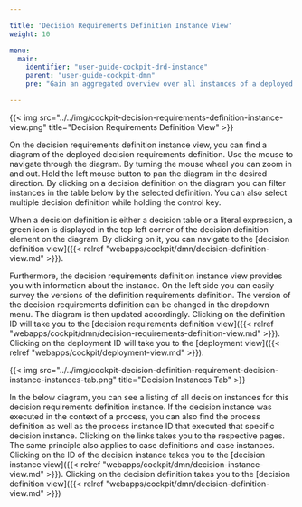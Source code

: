 ```yaml
---

title: 'Decision Requirements Definition Instance View'
weight: 10

menu:
  main:
    identifier: "user-guide-cockpit-drd-instance"
    parent: "user-guide-cockpit-dmn"
    pre: "Gain an aggregated overview over all instances of a deployed decision requirement definition"

---
```


{{< img src="../../img/cockpit-decision-requirements-definition-instance-view.png" title="Decision Requirements Definition View" >}}

On the decision requirements definition instance view, you can find a diagram of the deployed decision requirements definition.
Use the mouse to navigate through the diagram. By turning the mouse wheel you can zoom in and out.
Hold the left mouse button to pan the diagram in the desired direction.
By clicking on a decision definition on the diagram you can filter instances in the table below by the selected definition. 
You can also select multiple decision definition while holding the control key.

When a decision definition is either a decision table or a literal expression, a
green icon is displayed in the top left corner of the decision definition element on the diagram.
By clicking on it, you can navigate to the [decision definition view]({{< relref "webapps/cockpit/dmn/decision-definition-view.md" >}}).

Furthermore, the decision requirements definition instance view provides you with information about
the instance. On the left side you can easily survey the versions of the definition requirements definition.
The version of the decision requirements definition can be changed in the dropdown menu. The diagram is then updated accordingly.
Clicking on the definition ID will take you to the [decision requirements definition view]({{< relref "webapps/cockpit/dmn/decision-requirements-definition-view.md" >}}).
Clicking on the deployment ID will take you to the [deployment view]({{< relref "webapps/cockpit/deployment-view.md" >}}).

{{< img src="../../img/cockpit-decision-definition-requirement-decision-instance-instances-tab.png" title="Decision Instances Tab" >}}

In the below diagram, you can see a listing of all decision instances for this decision requirements definition instance. 
If the decision instance was executed in the context of a process, you can also find 
the process definition as well as the process instance ID that executed that specific 
decision instance. Clicking on the links takes you to the respective pages.
The same principle also applies to case definitions and case instances.
Clicking on the ID of the decision instance takes you to the [decision instance view]({{< relref "webapps/cockpit/dmn/decision-instance-view.md" >}}).
Clicking on the decision definition takes you to the [decision definition view]({{< relref "webapps/cockpit/dmn/decision-definition-view.md" >}})